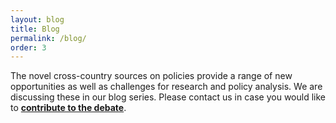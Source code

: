 ```yaml
---
layout: blog
title: Blog
permalink: /blog/
order: 3
---
```


The novel cross-country sources on policies provide a range of new opportunities as well as challenges for research and policy analysis. We are discussing these in our blog series. Please contact us in case you would like to **[contribute to the debate](../submit-feedback/)**.